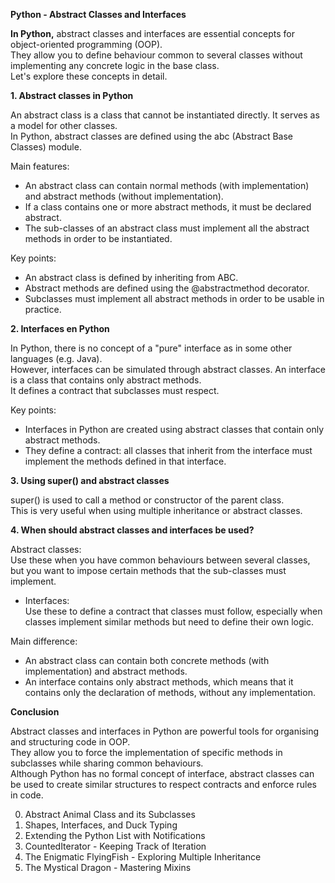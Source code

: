 **Python - Abstract Classes and Interfaces**  


**In Python,** abstract classes and interfaces are essential concepts for object-oriented programming (OOP).  
They allow you to define behaviour common to several classes without implementing any concrete logic in the base class.  
Let's explore these concepts in detail.  

**1. Abstract classes in Python**  

An abstract class is a class that cannot be instantiated directly. It serves as a model for other classes.  
In Python, abstract classes are defined using the abc (Abstract Base Classes) module.  


Main features:  

- An abstract class can contain normal methods (with implementation) and abstract methods (without implementation).  
- If a class contains one or more abstract methods, it must be declared abstract.  
- The sub-classes of an abstract class must implement all the abstract methods in order to be instantiated.  

Key points:   

- An abstract class is defined by inheriting from ABC.   
- Abstract methods are defined using the @abstractmethod decorator.   
- Subclasses must implement all abstract methods in order to be usable in practice.  

**2. Interfaces en Python**  

In Python, there is no concept of a "pure" interface as in some other languages (e.g. Java).  
However, interfaces can be simulated through abstract classes. An interface is a class that contains only abstract methods.  
It defines a contract that subclasses must respect.  

Key points:  

- Interfaces in Python are created using abstract classes that contain only abstract methods.  
- They define a contract: all classes that inherit from the interface must implement the methods defined in that interface.  

**3. Using super() and abstract classes**  

super() is used to call a method or constructor of the parent class.  
This is very useful when using multiple inheritance or abstract classes.  

**4. When should abstract classes and interfaces be used?**  

Abstract classes:  
Use these when you have common behaviours between several classes, but you want to impose certain methods that the sub-classes must implement.  

- Interfaces:  
Use these to define a contract that classes must follow, especially when classes implement similar methods but need to define their own logic.  

Main difference:  
- An abstract class can contain both concrete methods (with implementation) and abstract methods.  
- An interface contains only abstract methods, which means that it contains only the declaration of methods, without any implementation.  

**Conclusion**   

Abstract classes and interfaces in Python are powerful tools for organising and structuring code in OOP.  
They allow you to force the implementation of specific methods in subclasses while sharing common behaviours.  
Although Python has no formal concept of interface, abstract classes can be used to create similar structures to respect contracts and enforce rules in code.  




0. Abstract Animal Class and its Subclasses  
1. Shapes, Interfaces, and Duck Typing  
2. Extending the Python List with Notifications  
3. CountedIterator - Keeping Track of Iteration  
4. The Enigmatic FlyingFish - Exploring Multiple Inheritance  
5. The Mystical Dragon - Mastering Mixins  
